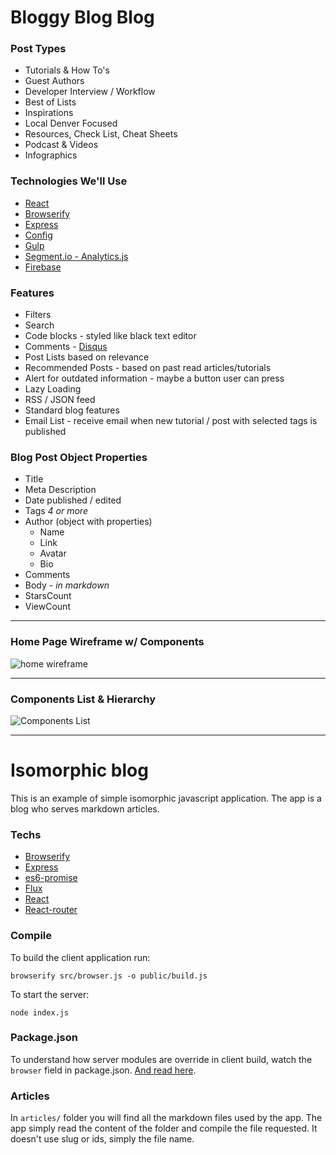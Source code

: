 # Bloggy Blog Blog

### Post Types
* Tutorials & How To's  
* Guest Authors
* Developer Interview / Workflow  
* Best of Lists  
* Inspirations  
* Local Denver Focused  
* Resources, Check List, Cheat Sheets  
* Podcast & Videos  
* Infographics  


### Technologies We'll Use
* [React](http://facebook.github.io/react/)  
* [Browserify](http://browserify.org/)  
* [Express](http://expressjs.com/)
* [Config](https://www.npmjs.com/package/config) 
* [Gulp](http://gulpjs.com/)
* [Segment.io - Analytics.js](https://segment.com/docs/libraries/analytics.js/)
* [Firebase](https://firebase.io)

### Features
* Filters
* Search
* Code blocks - styled like black text editor
* Comments - [Disqus](https://disqus.com/)
* Post Lists based on relevance
* Recommended Posts - based on past read articles/tutorials
* Alert for outdated information - maybe a button user can press
* Lazy Loading
* RSS / JSON feed
* Standard blog features
* Email List - receive email when new tutorial / post with selected tags is published

### Blog Post Object Properties
* Title
* Meta Description
* Date published / edited
* Tags _4 or more_
* Author (object with properties)
  * Name
  * Link
  * Avatar
  * Bio
* Comments
* Body - _in markdown_
* StarsCount
* ViewCount

***

### Home Page Wireframe w/ Components
![home wireframe](https://slack-files.com/files-pub/T03F32A3C-F076FCDL4-86984e7a26/blog-home-wireframe.png)

***

### Components List & Hierarchy 
![Components List](https://slack-files.com/files-pub/T03F32A3C-F076F8RMG-65d3c8633f/blog-home-component-list.png)

***

# Isomorphic blog

This is an example of simple isomorphic javascript application. The app is a blog who serves markdown articles.
### Techs

+ [Browserify](http://browserify.org/)
+ [Express](http://expressjs.com/)
+ [es6-promise](https://github.com/jakearchibald/es6-promise)
+ [Flux](https://facebook.github.io/flux/)
+ [React](http://facebook.github.io/react/)
+ [React-router](https://github.com/rackt/react-router)

### Compile

To build the client application run:
```
browserify src/browser.js -o public/build.js
```

To start the server:
```
node index.js
```

### Package.json

To understand how server modules are override in client build, watch the ```browser``` field in package.json. [And read here](https://github.com/substack/browserify-handbook#browser-field).

### Articles
In ```articles/``` folder you will find all the markdown files used by the app. The app simply read the content of the folder and compile the file requested. It doesn't use slug or ids, simply the file name.


